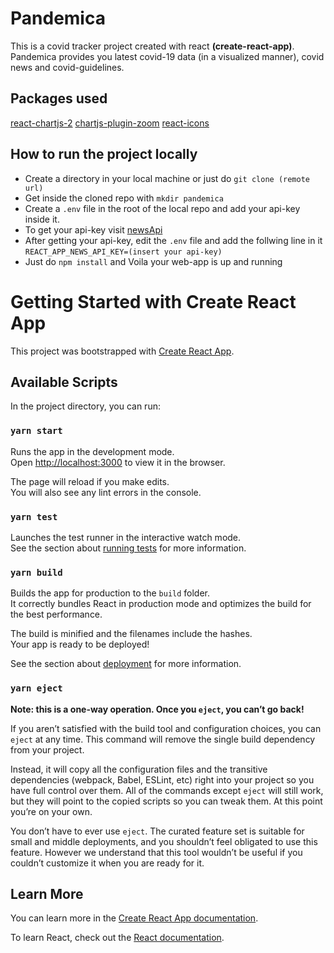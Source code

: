 # Pandemica

This is a covid tracker project created with react **(create-react-app)**. Pandemica provides you 
latest covid-19 data (in a visualized manner), covid news and covid-guidelines.

## Packages used
[react-chartjs-2](https://www.npmjs.com/package/react-chartjs-2)
[chartjs-plugin-zoom](https://www.npmjs.com/package/chartjs-plugin-zoom)
[react-icons](https://react-icons.github.io/react-icons/)

## How to run the project locally
- Create a directory in your local machine or just do `git clone (remote url)`
- Get inside the cloned repo with `mkdir pandemica`
- Create a `.env` file in the root of the local repo and add your api-key inside it.
-  To get your api-key visit [newsApi](https://newsapi.org/)
- After getting your api-key, edit the `.env` file and add the follwing line in it `REACT_APP_NEWS_API_KEY=(insert your api-key)`
- Just do `npm install` and Voila your web-app is up and running

# Getting Started with Create React App

This project was bootstrapped with [Create React App](https://github.com/facebook/create-react-app).

## Available Scripts

In the project directory, you can run:

### `yarn start`

Runs the app in the development mode.\
Open [http://localhost:3000](http://localhost:3000) to view it in the browser.

The page will reload if you make edits.\
You will also see any lint errors in the console.

### `yarn test`

Launches the test runner in the interactive watch mode.\
See the section about [running tests](https://facebook.github.io/create-react-app/docs/running-tests) for more information.

### `yarn build`

Builds the app for production to the `build` folder.\
It correctly bundles React in production mode and optimizes the build for the best performance.

The build is minified and the filenames include the hashes.\
Your app is ready to be deployed!

See the section about [deployment](https://facebook.github.io/create-react-app/docs/deployment) for more information.

### `yarn eject`

**Note: this is a one-way operation. Once you `eject`, you can’t go back!**

If you aren’t satisfied with the build tool and configuration choices, you can `eject` at any time. This command will remove the single build dependency from your project.

Instead, it will copy all the configuration files and the transitive dependencies (webpack, Babel, ESLint, etc) right into your project so you have full control over them. All of the commands except `eject` will still work, but they will point to the copied scripts so you can tweak them. At this point you’re on your own.

You don’t have to ever use `eject`. The curated feature set is suitable for small and middle deployments, and you shouldn’t feel obligated to use this feature. However we understand that this tool wouldn’t be useful if you couldn’t customize it when you are ready for it.

## Learn More

You can learn more in the [Create React App documentation](https://facebook.github.io/create-react-app/docs/getting-started).

To learn React, check out the [React documentation](https://reactjs.org/).



